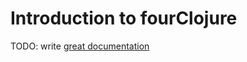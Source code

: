# Introduction to fourClojure

TODO: write [great documentation](http://jacobian.org/writing/great-documentation/what-to-write/)
